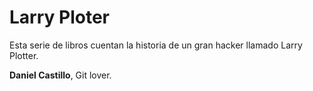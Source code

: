 # Larry Ploter

Esta serie de libros cuentan la historia de un gran hacker llamado Larry Plotter.

**Daniel Castillo**, Git lover.
